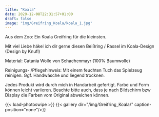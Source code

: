 ```yaml
---
title: "Koala"
date: 2020-12-08T22:31:57+01:00
draft: false
image: "img/Greifring_Koala/koala_1.jpg"
---
```


Aus dem Zoo: Ein Koala Greifring für die kleinsten. 
<!--more-->

Mit viel Liebe häkel ich dir gerne diesen Beißring / Rassel im Koala-Design (Design by Knufl)

Material: Catania  Wolle von Schachenmayr (100% Baumwolle) 

Reinigungs- /Pflegehinweis:
Mit einem feuchten Tuch das Spielzeug reinigen. 
Ggf. Handwäsche und liegend trocknen. 

Jedes Produkt wird durch mich in Handarbeit gefertigt. Farbe und Form können leicht variieren. Beachte bitte auch, dass je nach Bildschirm bzw Display die Farben vom Original abweichen können.

{{< load-photoswipe >}}
{{< gallery dir="/img/Greifring_Koala/" caption-position="none"/>}} 


